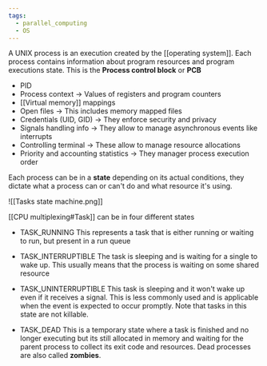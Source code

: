 ```yaml
---
tags:
  - parallel_computing
  - OS
---
```

A UNIX process is an execution created by the [[operating system]]. Each process contains information about program resources and program executions state. This is the **Process control block** or **PCB**
- PID
- Process context $\to$ Values of registers and program counters
- [[Virtual memory]] mappings 
- Open files $\to$ This includes memory mapped files
- Credentials (UID, GID) $\to$ They enforce security and privacy
- Signals handling info $\to$ They allow to manage asynchronous events like interrupts
- Controlling terminal $\to$ These allow to manage resource allocations
- Priority and accounting statistics $\to$ They manager process execution order

Each process can be in a **state** depending on its actual conditions, they dictate what a process can or can't do and what resource it's using.

![[Tasks state machine.png]]

 [[CPU multiplexing#Task]] can be in four different states
- TASK_RUNNING
	This represents a task that is either running or waiting to run, but present in a run queue
	
- TASK_INTERRUPTIBLE 
	The task is sleeping and is waiting for a single to wake up. This usually means that the process is waiting on some shared resource
	
- TASK_UNINTERRUPTIBLE
	This task is sleeping and it won't wake up even if it receives a signal. This is less commonly used and is applicable when the event is expected to occur promptly. Note that tasks in this state are not killable.
	
- TASK_DEAD
	This is a temporary state where a task is finished and no longer executing but its still allocated in memory and waiting for the parent process to collect its exit code and resources. Dead processes are also called **zombies**.